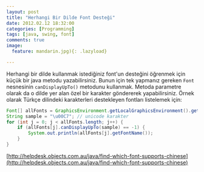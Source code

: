```yaml
---
layout: post
title: "Herhangi Bir Dilde Font Desteği"
date: 2012.02.12 18:32:00
categories: [Programming]
tags: [java, swing, font]
comments: true
image:
  feature: mandarin.jpg){: .lazyload}

---
```


Herhangi bir dilde kullanmak istediğiniz font'un desteğini öğrenmek için küçük bir java metodu yazabilirsiniz. Bunun için tek yapmanız gereken `Font` nesnesinin `canDisplayUpTo()` metodunu kullanmak. Metoda parametre olarak da o dilde yer alan özel bir karakter göndererek yapabilirsiniz. Örnek olarak Türkçe dilindeki karakterleri destekleyen fontları listelemek için: 

```java
Font[] allFonts = GraphicsEnvironment.getLocalGraphicsEnvironment().getAllFonts();
String sample = "\u00C7"; // unicode karakter
for (int j = 0; j < allFonts.length; j++) {
    if (allFonts[j].canDisplayUpTo(sample) == -1) {
        System.out.println(allFonts[j].getFontName());
    }
}
```

[http://helpdesk.objects.com.au/java/find-which-font-supports-chinese](http://helpdesk.objects.com.au/java/find-which-font-supports-chinese)
